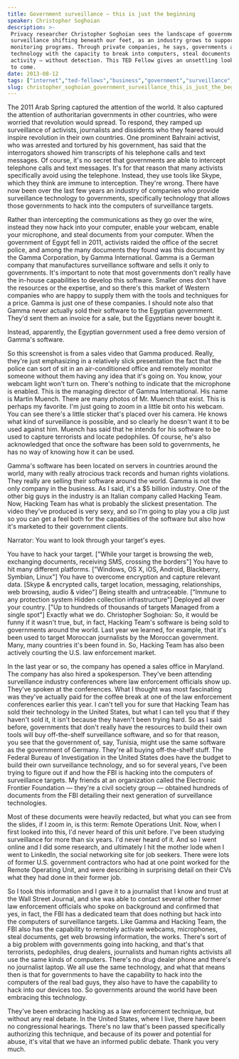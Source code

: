 ```yaml
---
title: Government surveillance — this is just the beginning
speaker: Christopher Soghoian
description: >-
 Privacy researcher Christopher Soghoian sees the landscape of government
 surveillance shifting beneath our feet, as an industry grows to support
 monitoring programs. Through private companies, he says, governments are buying
 technology with the capacity to break into computers, steal documents and monitor
 activity — without detection. This TED Fellow gives an unsettling look at what's
 to come.
date: 2013-08-12
tags: ["internet","ted-fellows","business","government","surveillance","encryption"]
slug: christopher_soghoian_government_surveillance_this_is_just_the_beginning
---
```


The 2011 Arab Spring captured the attention of the world. It also captured the attention
of authoritarian governments in other countries, who were worried that revolution would
spread. To respond, they ramped up surveillance of activists, journalists and dissidents
who they feared would inspire revolution in their own countries. One prominent Bahraini
activist, who was arrested and tortured by his government, has said that the interrogators
showed him transcripts of his telephone calls and text messages. Of course, it's no secret
that governments are able to intercept telephone calls and text messages. It's for that
reason that many activists specifically avoid using the telephone. Instead, they use tools
like Skype, which they think are immune to interception. They're wrong. There have now
been over the last few years an industry of companies who provide surveillance technology
to governments, specifically technology that allows those governments to hack into the
computers of surveillance targets.

Rather than intercepting the communications as they go over the wire, instead they now
hack into your computer, enable your webcam, enable your microphone, and steal documents
from your computer. When the government of Egypt fell in 2011, activists raided the office
of the secret police, and among the many documents they found was this document by the
Gamma Corporation, by Gamma International. Gamma is a German company that manufactures
surveillance software and sells it only to governments. It's important to note that most
governments don't really have the in-house capabilities to develop this software. Smaller
ones don't have the resources or the expertise, and so there's this market of Western
companies who are happy to supply them with the tools and techniques for a price. Gamma is
just one of these companies. I should note also that Gamma never actually sold their
software to the Egyptian government. They'd sent them an invoice for a sale, but the
Egyptians never bought it.

Instead, apparently, the Egyptian government used a free demo version of Gamma's software.

So this screenshot is from a sales video that Gamma produced. Really, they're just
emphasizing in a relatively slick presentation the fact that the police can sort of sit in
an air-conditioned office and remotely monitor someone without them having any idea that
it's going on. You know, your webcam light won't turn on. There's nothing to indicate that
the microphone is enabled. This is the managing director of Gamma International. His name
is Martin Muench. There are many photos of Mr. Muench that exist. This is perhaps my
favorite. I'm just going to zoom in a little bit onto his webcam. You can see there's a
little sticker that's placed over his camera. He knows what kind of surveillance is
possible, and so clearly he doesn't want it to be used against him. Muench has said that
he intends for his software to be used to capture terrorists and locate pedophiles. Of
course, he's also acknowledged that once the software has been sold to governments, he has
no way of knowing how it can be used.

Gamma's software has been located on servers in countries around the world, many with
really atrocious track records and human rights violations. They really are selling their
software around the world. Gamma is not the only company in the business. As I said, it's a
$5 billion industry. One of the other big guys in the industry is an Italian company
called Hacking Team. Now, Hacking Team has what is probably the slickest presentation. The
video they've produced is very sexy, and so I'm going to play you a clip just so you can
get a feel both for the capabilities of the software but also how it's marketed to their
government clients.

Narrator: You want to look through your target's eyes. 

You have to hack your target. ["While your target is browsing the web, exchanging
documents, receiving SMS, crossing the borders"] You have to hit many different platforms.
["Windows, OS X, iOS, Android, Blackberry, Symbian, Linux"] You have to overcome
encryption and capture relevant data. [Skype & encrypted calls, target location, 
messaging, relationships, web browsing, audio & video"] Being stealth and untraceable.
["Immune to any protection system Hidden collection infrastructure"] Deployed all over
your country. ["Up to hundreds of thousands of targets Managed from a single spot"]
Exactly what we do. Christopher Soghoian: So, it would be funny if it wasn't true, but, in
fact, Hacking Team's software is being sold to governments around the world. Last year we
learned, for example, that it's been used to target Moroccan journalists by the Moroccan
government. Many, many countries it's been found in. So, Hacking Team has also been
actively courting the U.S. law enforcement market.

In the last year or so, the company has opened a sales office in Maryland. The company has
also hired a spokesperson. They've been attending surveillance industry conferences where
law enforcement officials show up. They've spoken at the conferences. What I thought was
most fascinating was they've actually paid for the coffee break at one of the law
enforcement conferences earlier this year. I can't tell you for sure that Hacking Team has
sold their technology in the United States, but what I can tell you that if they haven't
sold it, it isn't because they haven't been trying hard. So as I said before, governments
that don't really have the resources to build their own tools will buy off-the-shelf
surveillance software, and so for that reason, you see that the government of, say,
Tunisia, might use the same software as the government of Germany. They're all buying
off-the-shelf stuff. The Federal Bureau of Investigation in the United States does have
the budget to build their own surveillance technology, and so for several years, I've been
trying to figure out if and how the FBI is hacking into the computers of surveillance
targets. My friends at an organization called the Electronic Frontier Foundation — they're
a civil society group — obtained hundreds of documents from the FBI detailing their next
generation of surveillance technologies.

Most of these documents were heavily redacted, but what you can see from the slides, if I
zoom in, is this term: Remote Operations Unit. Now, when I first looked into this, I'd
never heard of this unit before. I've been studying surveillance for more than six years.
I'd never heard of it. And so I went online and I did some research, and ultimately I hit
the mother lode when I went to LinkedIn, the social networking site for job seekers. There
were lots of former U.S. government contractors who had at one point worked for the Remote
Operating Unit, and were describing in surprising detail on their CVs what they had done
in their former job. 

So I took this information and I gave it to a journalist that I know and trust at the Wall
Street Journal, and she was able to contact several other former law enforcement officials
who spoke on background and confirmed that yes, in fact, the FBI has a dedicated team that
does nothing but hack into the computers of surveillance targets. Like Gamma and Hacking
Team, the FBI also has the capability to remotely activate webcams, microphones, steal
documents, get web browsing information, the works. There's sort of a big problem with
governments going into hacking, and that's that terrorists, pedophiles, drug dealers,
journalists and human rights activists all use the same kinds of computers. There's no
drug dealer phone and there's no journalist laptop. We all use the same technology, and
what that means then is that for governments to have the capability to hack into the
computers of the real bad guys, they also have to have the capability to hack into our
devices too. So governments around the world have been embracing this technology.

They've been embracing hacking as a law enforcement technique, but without any real
debate. In the United States, where I live, there have been no congressional hearings.
There's no law that's been passed specifically authorizing this technique, and because of
its power and potential for abuse, it's vital that we have an informed public debate. Thank
you very much.

<!--
ad_duration=3.33
comment_count=86
event="TED Fellows Retreat 2013"
external_start_time=0
has_talk_citation=0
intro_duration=11.82
is_subtitle_required="False"
is_talk_featured="True"
language="en"
language_swap="False"
native_language="en"
number_of_related_talks=6
number_of_speakers=1
number_of_subtitled_videos=32
number_of_tags=6
number_of_talk_download_languages=32
number_of_talk_more_resources=2
number_of_talk_recommendations=0
number_of_talks_take_actions=0
post_ad_duration=0.83
published_timestamp="2014-03-05 16:07:18"
recording_date="2013-08-12"
speaker_description="Privacy researcher and activist"
speaker_is_published=1
speaker_name="Christopher Soghoian"
talk_name="Government surveillance — this is just the beginning"
talks_tags=["internet","ted-fellows","business","government","surveillance","encryption"]
talks_take_action=[]
url_photo_speaker="https://pe.tedcdn.com/images/ted/78bd19dea910971194eb8b6cc4d3d0a416538f19_254x191.jpg"
url_photo_talk="https://pe.tedcdn.com/images/ted/ad9d0dc5638d30c99601cc579d410660b5ee52c1_1600x1200.jpg"
url_webpage="https://www.ted.com/talks/christopher_soghoian_government_surveillance_this_is_just_the_beginning"
video_type_name="TED Stage Talk"
-->
